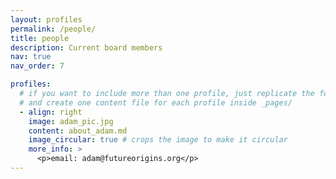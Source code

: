 ```yaml
---
layout: profiles
permalink: /people/
title: people
description: Current board members
nav: true
nav_order: 7

profiles:
  # if you want to include more than one profile, just replicate the following block
  # and create one content file for each profile inside _pages/
  - align: right
    image: adam_pic.jpg
    content: about_adam.md
    image_circular: true # crops the image to make it circular
    more_info: >
      <p>email: adam@futureorigins.org</p>
---
```

